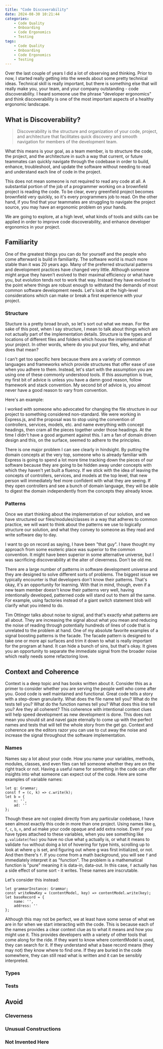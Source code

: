 ```yaml
---
title: "Code Discoverability"
date: 2024-08-30 10:21:44
categories:
    - Code Quality
    - Onboarding
    - Code Ergonomics
    - Testing
tags:
    - Code Quality
    - Onboarding
    - Code Ergonomics
    - Testing
---
```

Over the last couple of years I did a lot of observing and thinking. Prior to now, I started really getting into the weeds about some pretty technical ideas. Technical skill is really important, but there is something else that will really make you, your team, and your company outstanding - code discoverability. I heard someone use the phrase "developer ergonomics" and think discoverability is one of the most important aspects of a healthy ergonomic landscape.

## What is Discoverability?

> Discoverability is the structure and organization of your code, project, and architecture that facilitates quick discovery and smooth navigation for members of the development team.

What this means is your goal, as a team member, is to structure the code, the project, and the architecture in such a way that current, or future teammates can quickly navigate through the codebase in order to build, enhance, troubleshoot, and update the software without needing to read and understand each line of code in the project.

This does not mean someone is not required to read any code at all. A substantial portion of the job of a programmer working on a brownfield project is reading the code. To be clear, every greenfield project becomes brownfield very quickly, so it's every programmers job to read. On the other hand, if you find that your teammates are struggling to navigate the project source, you may have an ergonomic problem on your hands.

We are going to explore, at a high level, what kinds of tools and skills can be applied in order to improve code discoverability, and enhance developer ergonomics in your project.

## Familiarity

One of the greatest things you can do for yourself and the people who come afterward is build in familiarity. The software world is much more stable than it was 20 years ago. Many of the preferred structural patterns and development practices have changed very little. Although someone might argue they haven't evolved to their maximal efficiency or what have you, but evolution tends not to work that way. Instead they have evolved to the point where things are robust enough to withstand the demands of most common software development needs. Let's look at the high-level considerations which can make or break a first experience with your project.

### Structure

Stucture is a pretty broad brush, so let's sort out what we mean. For the sake of this post, when I say structure, I mean to talk about things which are not actually part of the implementation details. Structure is the types and locations of different files and folders which house the implementation of your project. In other words, where do you put your files, why, and what does that mean?

I can't get too specific here because there are a variety of common languages and frameworks which provide structures that offer ease of use when you adhere to them. Instead, let's start with the assumption you are using one of these commonly understood tools. If this assumption is true, my first bit of advice is unless you have a damn good reason, follow framework and stack convention. My second bit of advice is, you almost never have a good reason to vary from convention.

Here's an example:

I worked with someone who advocated for changing the file structure in our project to something considered non-standard. We were working in Express.js, and the proposal was to stop using the convention of controllers, services, models, etc. and name everything with concept headings, then cram all the pieces together under those headings. At the time I didn't have a good argument against this. I am a fan of domain driven design and this, on the surface, seemed to adhere to the principles.

There is one major problem I can see clearly in hindsight. By putting the domain concepts at the very top, someone who is already familiar with Express is going to spend a lot more time tracking down the pieces of our software because they are going to be hidden away under concepts with which they haven't yet built a fluency. If we stick with the idea of leaving the concepts of controllers, services, and models at the top level, that new person will immediately feel more confident with what they are seeing. If they open controllers and see a bunch of domain language, they will be able to digest the domain independently from the concepts they already know.

### Patterns

Once we start thinking about the implementation of our solution, and we have structured our files/modules/classes in a way that adheres to common practice, we will want to think about the patterns we use to logically structure our solution, and what they convey to someone as they read and write software day to day.

I want to go on record as saying, I have been "that guy". I have thought my approach from some esoteric place was superior to the common convention. It might have been superior in some alternative universe, but I was sacrificing discoverability at the alter of cleverness. Don't be old me.

There are a large number of patterns in software development universe and they are designed to solve different sorts of problems. The biggest issue we typically encounter is that developers don't know their patterns. That's okay, it's an opportunity for learning. With that in mind, though, even if a new team member doesn't know their patterns very well, having intentionally developed, patterned code will stand out to them all the same. For example, using factories instead of a giant switch statement blob will clarify what you intend to do.

Tim Ottinger talks about noise to signal, and that's exactly what patterns are all about. They are increasing the signal about what you mean and reducing the noise of reading through potentially hundreds of lines of code that is unrelated to the problem at hand. One of my absolute favorite examples of a signal boosting patterns is the facade. The facade pattern is designed to take one or more api surfaces and trim it down to what is really important for the program at hand. It can hide a bunch of sins, but that's okay. It gives you an opportunity to separate the immediate signal from the broader noise which really needs some refactoring love.

## Context and Coherence

Context is a deep topic and has books written about it. Consider this as a primer to consider whether you are serving the people well who come after you. Good code is well maintained and functional. Great code tells a story with a step-down granularity. What does the file name tell you? What do the tests tell you? What do the function names tell you? What does this line tell you? Are they all coherent? This coherence with intentional context clues will help speed development as new development is done. This does not mean you should sit and navel gaze eternally to come up with the perfect names and tests that will tell the whole story from the get go. Context and coherence are the editors razor you can use to cut away the noise and increase the signal throughout the software implementation.

### Names

Names say a lot about your code. How you name your variables, methods, modules, classes, and even files can tell someone whether they are on the right track or not. Having a useful name for something in the code can offer insights into what someone can expect out of the code. Here are some examples of variable names:

```
let g: Grammar;
const f = (c, k) => c.write(k);
let b = {
    n: '',
    ad: ''
};
```

Though these are not copied directly from any particular codebase, I have seen almost exactly this code in more than one project. Using names like `g`, `f`, `c`, `b`, `n`, and `ad` make your code opaque and add extra noise. Even if you have types attached to these variables, when you see something like `g.validate(foo)` you have no clue what `g` actually is, or what it means to validate `foo` without doing a lot of hovering for type hints, scrolling up to look at where `g` is set, and figuring out where g was first initialized, or not. And then there's `f`. If you come from a math background, you will see `f` and immediately interpret it as "function". The problem is a mathematical function is "pure" meaning it is data-in, data-out. In this case, `f` actually has a side effect of some sort - it writes. These names are inscrutable.

Let's consider this instead:

```
let grammarInstance: Grammar;
const writeNewKey = (contentModel, key) => contentModel.write(key);
let baseRecord = {
    name: '',
    address: ''
};
```

Although this may not be perfect, we at least have some sense of what we are in for when we start interacting with the code. This is because each of the names provides a clear context clue as to what it means and how you might use it. This provides developers with a variety of other tools that come along for the ride. If they want to know where contentModel is used, they can search for it. If they understand what a base record means (they may not) they know where to find one. If they are buried in the code somewhere, they can still read what is written and it can be sensibly interpreted.

### Types



### Tests

## Avoid

### Cleverness

### Unusual Constructions

### Not Invented Here
